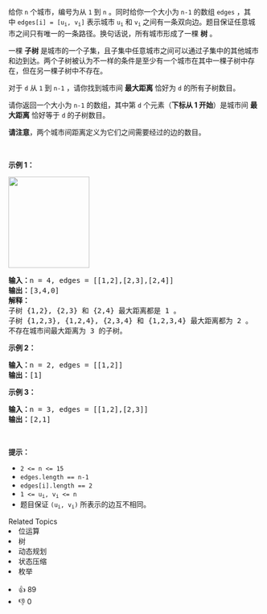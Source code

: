 <p>给你&nbsp;<code>n</code>&nbsp;个城市，编号为从&nbsp;<code>1</code> 到&nbsp;<code>n</code>&nbsp;。同时给你一个大小为&nbsp;<code>n-1</code>&nbsp;的数组&nbsp;<code>edges</code>&nbsp;，其中&nbsp;<code>edges[i] = [u<sub>i</sub>, v<sub>i</sub>]</code>&nbsp;表示城市&nbsp;<code>u<sub>i</sub></code>&nbsp;和&nbsp;<code>v<sub>i</sub></code><sub>&nbsp;</sub>之间有一条双向边。题目保证任意城市之间只有唯一的一条路径。换句话说，所有城市形成了一棵&nbsp;<strong>树</strong>&nbsp;。</p>

<p>一棵&nbsp;<strong>子树</strong>&nbsp;是城市的一个子集，且子集中任意城市之间可以通过子集中的其他城市和边到达。两个子树被认为不一样的条件是至少有一个城市在其中一棵子树中存在，但在另一棵子树中不存在。</p>

<p>对于&nbsp;<code>d</code>&nbsp;从&nbsp;<code>1</code> 到&nbsp;<code>n-1</code>&nbsp;，请你找到城市间&nbsp;<strong>最大距离</strong>&nbsp;恰好为 <code>d</code>&nbsp;的所有子树数目。</p>

<p>请你返回一个大小为&nbsp;<code>n-1</code>&nbsp;的数组，其中第<em>&nbsp;</em><code>d</code><em>&nbsp;</em>个元素（<strong>下标从 1 开始</strong>）是城市间 <strong>最大距离</strong> 恰好等于&nbsp;<code>d</code>&nbsp;的子树数目。</p>

<p><strong>请注意</strong>，两个城市间距离定义为它们之间需要经过的边的数目。</p>

<p>&nbsp;</p>

<p><strong>示例 1：</strong></p>

<p><strong><img alt="" src="https://assets.leetcode-cn.com/aliyun-lc-upload/uploads/2020/10/11/p1.png" style="width: 161px; height: 181px;" /></strong></p>

<pre>
<b>输入：</b>n = 4, edges = [[1,2],[2,3],[2,4]]
<b>输出：</b>[3,4,0]
<strong>解释：
</strong>子树 {1,2}, {2,3} 和 {2,4} 最大距离都是 1 。
子树 {1,2,3}, {1,2,4}, {2,3,4} 和 {1,2,3,4} 最大距离都为 2 。
不存在城市间最大距离为 3 的子树。
</pre>

<p><strong>示例 2：</strong></p>

<pre>
<b>输入：</b>n = 2, edges = [[1,2]]
<b>输出：</b>[1]
</pre>

<p><strong>示例 3：</strong></p>

<pre>
<b>输入：</b>n = 3, edges = [[1,2],[2,3]]
<b>输出：</b>[2,1]
</pre>

<p>&nbsp;</p>

<p><strong>提示：</strong></p>

<ul> 
 <li><code>2 &lt;= n &lt;= 15</code></li> 
 <li><code>edges.length == n-1</code></li> 
 <li><code>edges[i].length == 2</code></li> 
 <li><code>1 &lt;= u<sub>i</sub>, v<sub>i</sub> &lt;= n</code></li> 
 <li>题目保证&nbsp;<code>(u<sub>i</sub>, v<sub>i</sub>)</code>&nbsp;所表示的边互不相同。</li> 
</ul>

<div><div>Related Topics</div><div><li>位运算</li><li>树</li><li>动态规划</li><li>状态压缩</li><li>枚举</li></div></div><br><div><li>👍 89</li><li>👎 0</li></div>